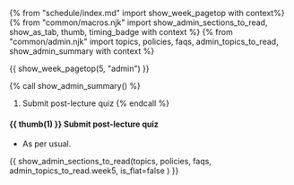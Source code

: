 {% from "schedule/index.md" import show_week_pagetop with context%}
{% from "common/macros.njk" import show_admin_sections_to_read, show_as_tab, thumb, timing_badge with context %}
{% from "common/admin.njk" import topics, policies, faqs, admin_topics_to_read, show_admin_summary with context %}

{{ show_week_pagetop(5, "admin") }}

{% call show_admin_summary() %}

1. Submit post-lecture quiz
{% endcall %}

<div id="additional">

#### {{ thumb(1) }} Submit post-lecture quiz

* As per usual.
</div>

{{ show_admin_sections_to_read(topics, policies, faqs, admin_topics_to_read.week5, is_flat=false ) }}